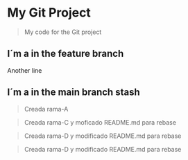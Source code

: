 # My Git Project

>My code for the Git project

## I´m a in the feature branch

Another line
## I´m a in the main branch stash

>Creada rama-A




>Creada rama-C y moficado README.md para rebase



>Creada rama-D y modificado README.md para rebase


>Creada rama-D y modificado README.md para rebase
